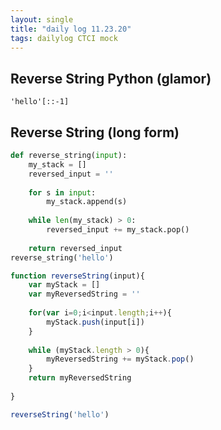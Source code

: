 ```yaml
---
layout: single
title: "daily log 11.23.20"
tags: dailylog CTCI mock
--- 
```



## Reverse String Python (glamor)

`'hello'[::-1]`


## Reverse String (long form)
```python
def reverse_string(input):
    my_stack = []
    reversed_input = ''
    
    for s in input:
        my_stack.append(s)
        
    while len(my_stack) > 0:
        reversed_input += my_stack.pop()
        
    return reversed_input
reverse_string('hello')

```
```javascript
function reverseString(input){
    var myStack = []
    var myReversedString = ''
    
    for(var i=0;i<input.length;i++){
        myStack.push(input[i])
    }
    
    while (myStack.length > 0){
        myReversedString += myStack.pop()
    }
    return myReversedString
        
}

reverseString('hello')

```